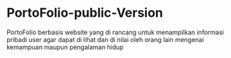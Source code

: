 # PortoFolio-public-Version
PortoFolio berbasis website yang di rancang untuk menampilkan informasi pribadi user agar dapat di lihat dan di nilai oleh orang lain mengenai kemampuan maupun pengalaman hidup
